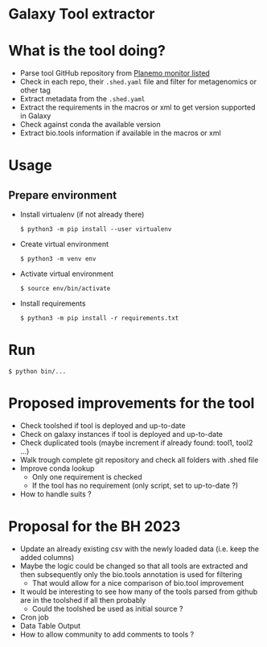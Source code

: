 Galaxy Tool extractor
=====================

# What is the tool doing?

- Parse tool GitHub repository from [Planemo monitor listed](https://github.com/galaxyproject/planemo-monitor)
- Check in each repo, their `.shed.yaml` file and filter for metagenomics or other tag
- Extract metadata from the `.shed.yaml`
- Extract the requirements in the macros or xml to get version supported in Galaxy
- Check against conda the available version
- Extract bio.tools information if available in the macros or xml

# Usage

## Prepare environment

- Install virtualenv (if not already there)

    ```
    $ python3 -m pip install --user virtualenv
    ```

- Create virtual environment

    ```
    $ python3 -m venv env
    ```

- Activate virtual environment

    ```
    $ source env/bin/activate
    ```
- Install requirements

    ```
    $ python3 -m pip install -r requirements.txt
    ```

# Run

```
$ python bin/...
```

# Proposed improvements for the tool

* Check toolshed if tool is deployed and up-to-date
* Check on galaxy instances if tool is deployed and up-to-date
* Check duplicated tools (maybe increment if already found: tool1, tool2 ...)
* Walk trough complete git repository and check all folders with .shed file
* Improve conda lookup 
    * Only one requirement is checked
    * If the tool has no requirement (only script, set to up-to-date ?)
* How to handle suits ? 

# Proposal for the BH 2023

* Update an already existing csv with the newly loaded data (i.e. keep the added columns)
* Maybe the logic could be changed so that all tools are extracted and then subsequently only the bio.tools annotation is used for filtering
    * That would allow for a nice comparison of bio.tool improvement 
* It would be interesting to see how many of the tools parsed from github are in the toolshed if all then probably 
    * Could the toolshed be used as initial source ?
* Cron job
* Data Table Output
* How to allow community to add comments to tools ? 
